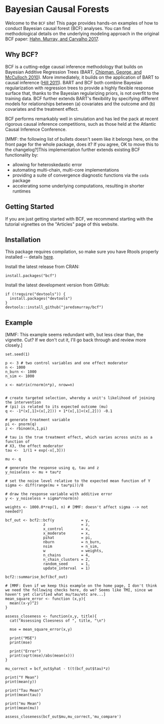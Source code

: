 # Bayesian Causal Forests

Welcome to the `BCF` site! This page provides hands-on examples of how to conduct Bayesian causal forest (BCF) analyses. You can find methodological details on the underlying modeling approach in the original BCF paper: [Hahn, Murray, and Carvalho 2017](https://arxiv.org/pdf/1706.09523.pdf).

## Why BCF?

BCF is a cutting-edge causal inference methodology that builds on Bayesian Additive Regression Trees (BART, [Chipman, George, and McCulloch 2010](https://projecteuclid.org/euclid.aoas/1273584455)). More immediately, it builds on the application of BART to causal inference ([Hill 2011](https://www.tandfonline.com/doi/abs/10.1198/jcgs.2010.08162)).  BART and BCF both combine Bayesian regularization with regression trees to provide a highly flexible response surface that, thanks to the Bayesian regularizing priors, is not overfit to the training data.  BCF further extends BART's flexibility by specifying different models for relationships between (a) covariates and the outcome and (b) covariates and the treatment effect.

BCF performs remarkably well in simulation and has led the pack at recent rigorous causal inference competitions, such as those held at the Atlantic Causal Inference Conference. 

[MMF: the following list of bullets doesn't seem like it belongs here, on the front page for the whole package, does it? If you agree, OK to move this to the changelog?]This implementation further extends existing BCF functionality by:

- allowing for heteroskedastic error
- automating multi-chain, multi-core implementations
- providing a suite of convergence diagnostic functions via the `coda` package
- accelerating some underlying computations, resulting in shorter runtimes

## Getting Started

If you are just getting started with BCF, we recommend starting with the tutorial vignettes on the "Articles" page of this website.

## Installation

This package requires compilation, so make sure you have Rtools properly installed -- details [here](https://cran.r-project.org/bin/windows/Rtools/).

Install the latest release from CRAN:

```{r}
install.packages("bcf")
```

Install the latest development version from GitHub:

```{r}
if (!require("devtools")) {
  install.packages("devtools")
}
devtools::install_github("jaredsmurray/bcf")
```

## Example

[MMF: This example seems redundant with, but less clear than, the vignette. Cut? If we don't cut it, I'll go back through and review more closely.]

```{r}
set.seed(1)

p <- 3 # two control variables and one effect moderator
n <- 1000
n_burn <- 1000
n_sim <- 1000

x <- matrix(rnorm(n*p), nrow=n)


# create targeted selection, whereby a unit's likelihood of joining the intervention 
# (pi) is related to its expected outcome (mu)
q <- -1*(x[,1]>(x[,2])) + 1*(x[,1]<(x[,2])) -0.1

# generate treatment variable
pi <- pnorm(q)
z <- rbinom(n,1,pi)

# tau is the true treatment effect, which varies across units as a function of
# X3, the effect moderator
tau <-  1/(1 + exp(-x[,3]))

mu <- q

# generate the response using q, tau and z
y_noiseless <- mu + tau*z

# set the noise level relative to the expected mean function of Y
sigma <- diff(range(mu + tau*pi))/8

# draw the response variable with additive error
y <- y_noiseless + sigma*rnorm(n)

weights <- 1000.0*rep(1, n) # [MMF: doesn't affect sigma --> not needed?]

bcf_out <- bcf2::bcf(y            = y,
                 z                = z,
                 x_control        = x,
                 x_moderate       = x,
                 pihat            = pi,
                 nburn            = n_burn,
                 nsim             = n_sim,
                 w                = weights,
                 n_chains         = 4,
                 n_chain_clusters = 2,
                 random_seed      = 1,
                 update_interval  = 1)

```

```{r}
bcf2::summarise_bcf(bcf_out)

# [MMF: Even if we keep this example on the home page, I don't think we need the following checks here, do we? Seems like TMI, since we haven't yet clarified what mu/tau/etc are...]
mean_square_error <- function (x,y){
  mean((x-y)^2)
}

assess_closeness <- function(x,y, title){
  cat("Assessing Cloesness of ", title, "\n")
  
  mse = mean_square_error(x,y)
  
  print("MSE")
  print(mse)
  
  print("Error")
  print(sqrt(mse)/abs(mean(x)))
}

mu_correct = bcf_out$yhat - t(t(bcf_out$tau)*z)

print("Y Mean")
print(mean(y))

print("Tau Mean")
print(mean(tau))

print("mu Mean")
print(mean(mu))

assess_closeness(bcf_out$mu,mu_correct,'mu_compare')
```
